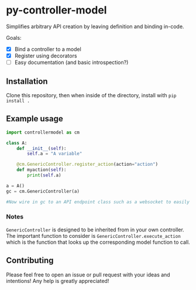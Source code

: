 # py-controller-model

Simplifies arbitrary API creation by leaving definition and binding in-code. 

Goals:
- [x] Bind a controller to a model
- [x] Register using decorators 
- [ ] Easy documentation (and basic introspection?)

## Installation

Clone this repository, then when inside of the directory, install with `pip install .`

## Example usage

```python
import controllermodel as cm

class A:
    def __init__(self):
        self.a = "A variable"

    @cm.GenericController.register_action(action="action")
    def myaction(self):
        print(self.a)

a = A()
gc = cm.GenericController(a)

#Now wire in gc to an API endpoint class such as a websocket to easily and quickly map API calls.
```

### Notes

`GenericController` is designed to be inherited from in your own controller. The important function to consider is `GenericController.execute_action` which is the function that looks up the corresponding model function to call.

## Contributing

Please feel free to open an issue or pull request with your ideas and intentions! Any help is greatly appreciated! 
